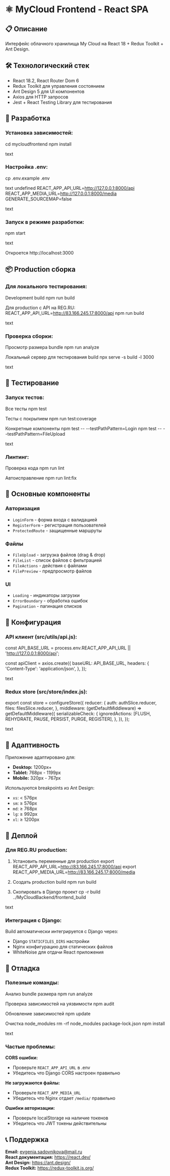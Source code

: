 # ⚛️ MyCloud Frontend - React SPA

## 📋 Описание
Интерфейс облачного хранилища My Cloud на React 18 + Redux Toolkit + Ant Design.

## 🛠 Технологический стек
- React 18.2, React Router Dom 6  
- Redux Toolkit для управления состоянием
- Ant Design 5 для UI компонентов
- Axios для HTTP запросов
- Jest + React Testing Library для тестирования

## 🚀 Разработка

### Установка зависимостей:

cd mycloudfrontend
npm install

text

### Настройка .env:

cp .env.example .env

text
undefined
REACT_APP_API_URL=http://127.0.0.1:8000/api
REACT_APP_MEDIA_URL=http://127.0.0.1:8000/media
GENERATE_SOURCEMAP=false

text

### Запуск в режиме разработки:

npm start

text

Откроется http://localhost:3000

## 📦 Production сборка

### Для локального тестирования:

Development build
npm run build

Для production с API на REG.RU:
REACT_APP_API_URL=http://83.166.245.17:8000/api npm run build

text

### Проверка сборки:

Просмотр размера bundle
npm run analyze

Локальный сервер для тестирования build
npx serve -s build -l 3000

text

## 🧪 Тестирование

### Запуск тестов:

Все тесты
npm test

Тесты с покрытием
npm run test:coverage

Конкретные компоненты
npm test -- --testPathPattern=Login
npm test -- --testPathPattern=FileUpload

text

### Линтинг:

Проверка кода
npm run lint

Автоисправление
npm run lint:fix

## 🎨 Основные компоненты

### Авторизация
- `LoginForm` - форма входа с валидацией
- `RegisterForm` - регистрация пользователей
- `ProtectedRoute` - защищенные маршруты

### Файлы
- `FileUpload` - загрузка файлов (drag & drop)
- `FileList` - список файлов с фильтрацией
- `FileActions` - действия с файлами
- `FilePreview` - предпросмотр файлов

### UI
- `Loading` - индикаторы загрузки
- `ErrorBoundary` - обработка ошибок
- `Pagination` - пагинация списков

## 🔧 Конфигурация

### API клиент (src/utils/api.js):

const API_BASE_URL = process.env.REACT_APP_API_URL || 'http://127.0.0.1:8000/api';

const apiClient = axios.create({
baseURL: API_BASE_URL,
headers: {
'Content-Type': 'application/json',
},
});

text

### Redux store (src/store/index.js):

export const store = configureStore({
reducer: {
auth: authSlice.reducer,
files: filesSlice.reducer,
},
middleware: (getDefaultMiddleware) =>
getDefaultMiddleware({
serializableCheck: {
ignoredActions: [FLUSH, REHYDRATE, PAUSE, PERSIST, PURGE, REGISTER],
},
}),
});

text

## 📱 Адаптивность

Приложение адаптировано для:
- **Desktop:** 1200px+
- **Tablet:** 768px - 1199px  
- **Mobile:** 320px - 767px

Используются breakpoints из Ant Design:
- `xs`: < 576px
- `sm`: ≥ 576px
- `md`: ≥ 768px
- `lg`: ≥ 992px
- `xl`: ≥ 1200px

## 🚀 Деплой

### Для REG.RU production:

1. Установить переменные для production
export REACT_APP_API_URL=http://83.166.245.17:8000/api
export REACT_APP_MEDIA_URL=http://83.166.245.17:8000/media

2. Создать production build
npm run build

3. Скопировать в Django проект
cp -r build ../MyCloudBackend/frontend_build

text

### Интеграция с Django:

Build автоматически интегрируется с Django через:
- Django `STATICFILES_DIRS` настройки
- Nginx конфигурацию для статических файлов
- WhiteNoise для отдачи React приложения

## 🐞 Отладка

### Полезные команды:

Анализ bundle размера
npm run analyze

Проверка зависимостей на уязвимости
npm audit

Обновление зависимостей
npm update

Очистка node_modules
rm -rf node_modules package-lock.json
npm install

text

### Частые проблемы:

**CORS ошибки:**
- Проверьте `REACT_APP_API_URL` в .env
- Убедитесь что Django CORS настроен правильно

**Не загружаются файлы:**
- Проверьте `REACT_APP_MEDIA_URL`
- Убедитесь что Nginx отдает `/media/` правильно

**Ошибки авторизации:**
- Проверьте localStorage на наличие токенов
- Убедитесь что JWT токены действительны

## 📞 Поддержка

**Email:** evgenia.sadovnikova@mail.ru  
**React документация:** https://react.dev/  
**Ant Design:** https://ant.design/  
**Redux Toolkit:** https://redux-toolkit.js.org/